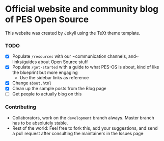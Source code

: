 # Official website and community blog of PES Open Source

This website was created by Jekyll using the TeXt theme template.

### TODO
- [x] Populate `/resources` with our ~communication channels, and~ links/guides about Open Source stuff
- [x] Populate `/get-started` with a guide to what PES-OS is about, kind of like the blueprint but more engaging
  - Use the sidebar links as reference
- [x] Change `about.html`
- [x] Clean up the sample posts from the Blog page
- [ ] Get people to actually blog on this

### Contributing
- Collaborators, work on the `development` branch always. Master branch has to be absolutely stable.
- Rest of the world: Feel free to fork this, add your suggestions, and send a pull request after consulting the maintainers in the Issues page
